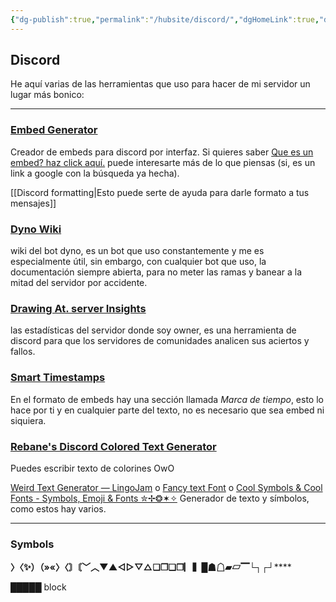 ```yaml
---
{"dg-publish":true,"permalink":"/hubsite/discord/","dgHomeLink":true,"dgPassFrontmatter":false,"dgShowBacklinks":true,"dgShowLocalGraph":true,"dgShowInlineTitle":true}
---
```


## Discord

He aquí varias de las herramientas que uso para hacer de mi servidor un lugar más bonico:

___ 
### [Embed Generator](https://message.style/)
Creador de embeds para discord por interfaz. Si quieres saber [Que es un embed? haz click aquí.](https://www.google.com/search?q=que+es+un+embed+en+discord) puede interesarte más de lo que piensas (si, es un link a google con la búsqueda ya hecha).

[[Discord formatting|Esto puede serte de ayuda para darle formato a tus mensajes]]

### [Dyno Wiki](https://wiki.dyno.gg/en/modules/autoroles)

wiki del bot dyno, es un bot que uso constantemente y me es especialmente útil, sin embargo, con cualquier bot que uso, la documentación siempre abierta, para no meter las ramas y banear a la mitad del servidor por accidente.

### [Drawing At. server Insights](https://discord.com/developers/servers/822567125095940147/analytics/)
las estadísticas del servidor donde soy owner, es una herramienta de discord para que los servidores de comunidades analicen sus aciertos y fallos.

### [Smart Timestamps](https://hammertime.cyou/)
En el formato de embeds hay una sección llamada *Marca de tiempo*, esto lo hace por ti y en cualquier parte del texto, no es necesario que sea embed ni siquiera.
	
### [Rebane's Discord Colored Text Generator](https://rebane2001.com/discord-colored-text-generator/)
Puedes escribir texto de colorines OwO

[Weird Text Generator ― LingoJam](https://lingojam.com/WeirdTextGenerator) o [Fancy text Font](https://fancy-text.net/es/change-font-generator.php) o [Cool Symbols & Cool Fonts - Symbols, Emoji & Fonts ✮✢❂✶✧](https://coolsymbol.com/)
Generador de texto y símbolos, como estos hay varios.

---

### Symbols 

**〉〈✨）（»«〉〈〙〘﹀︿▼▲◁▷▽△❏❒❑❐▏▍█☗☖▰▱▔└┐┌┘******

█████ block 



